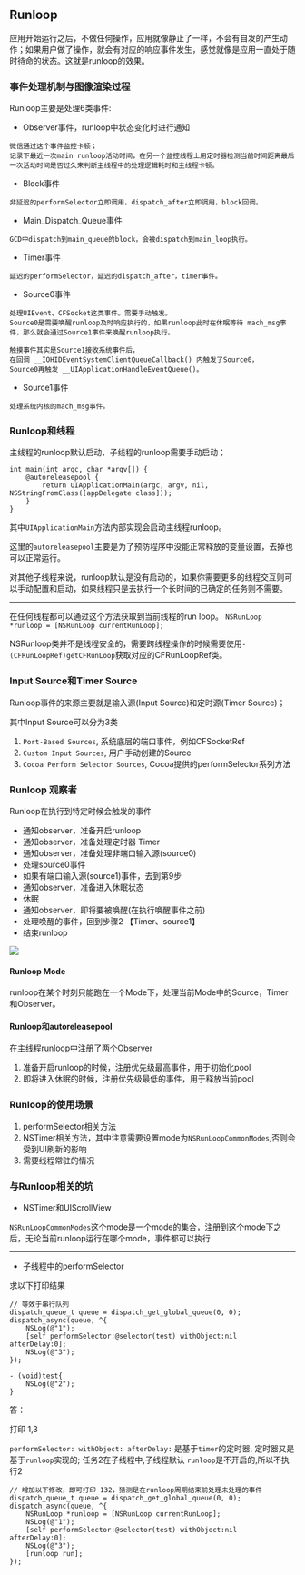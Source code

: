 ## Runloop

应用开始运行之后，不做任何操作，应用就像静止了一样，不会有自发的产生动作；如果用户做了操作，就会有对应的响应事件发生，感觉就像是应用一直处于随时待命的状态。这就是runloop的效果。

### 事件处理机制与图像渲染过程

Runloop主要是处理6类事件:

* Observer事件，runloop中状态变化时进行通知

```
微信通过这个事件监控卡顿；
记录下最近一次main runloop活动时间，在另一个监控线程上用定时器检测当前时间距离最后一次活动时间是否过久来判断主线程中的处理逻辑耗时和主线程卡顿。
```

* Block事件

```
非延迟的performSelector立即调用，dispatch_after立即调用，block回调。
```

* Main_Dispatch_Queue事件

```
GCD中dispatch到main_queue的block，会被dispatch到main_loop执行。
```

* Timer事件

```
延迟的performSelector，延迟的dispatch_after，timer事件。
```

* Source0事件

```
处理UIEvent、CFSocket这类事件。需要手动触发。
Source0是需要唤醒runloop及时响应执行的，如果runloop此时在休眠等待 mach_msg事件，那么就会通过Source1事件来唤醒runloop执行。
```
```
触摸事件其实是Source1接收系统事件后，
在回调 __IOHIDEventSystemClientQueueCallback() 内触发了Source0，
Source0再触发 __UIApplicationHandleEventQueue()。
```

* Source1事件

```
处理系统内核的mach_msg事件。
```

### Runloop和线程

主线程的runloop默认启动，子线程的runloop需要手动启动；

```
int main(int argc, char *argv[]) {
	@autoreleasepool {
		return UIApplicationMain(argc, argv, nil, NSStringFromClass([appDelegate class]));
	}
}
```

其中`UIApplicationMain`方法内部实现会启动主线程runloop。

这里的`autoreleasepool`主要是为了预防程序中没能正常释放的变量设置，去掉也可以正常运行。

对其他子线程来说，runloop默认是没有启动的，如果你需要更多的线程交互则可以手动配置和启动，如果线程只是去执行一个长时间的已确定的任务则不需要。

---

在任何线程都可以通过这个方法获取到当前线程的run loop。
`NSRunLoop *runloop = [NSRunLoop currentRunLoop];`

NSRunloop类并不是线程安全的，需要跨线程操作的时候需要使用`-(CFRunLoopRef)getCFRunLoop`获取对应的CFRunLoopRef类。

### Input Source和Timer Source

Runloop事件的来源主要就是输入源(Input Source)和定时源(Timer Source)；

其中Input Source可以分为3类

1. `Port-Based Sources`, 系统底层的端口事件，例如CFSocketRef
2. `Custom Input Sources`, 用户手动创建的Source
3. `Cocoa Perform Selector Sources`, Cocoa提供的performSelector系列方法

### Runloop 观察者

Runloop在执行到特定时候会触发的事件

- 通知observer，准备开启runloop
- 通知observer，准备处理定时器 Timer
- 通知observer，准备处理非端口输入源(source0)
- 处理source0事件
- 如果有端口输入源(source1)事件，去到第9步
- 通知observer，准备进入休眠状态
- 休眠
- 通知observer，即将要被唤醒(在执行唤醒事件之前)
- 处理唤醒的事件，回到步骤2 【Timer、source1】
- 结束runloop

![](https://tva1.sinaimg.cn/large/006y8mN6gy1g9aa06jvrtj30p00j8dkh.jpg)

#### Runloop Mode

runloop在某个时刻只能跑在一个Mode下，处理当前Mode中的Source，Timer和Observer。

#### Runloop和autoreleasepool

在主线程runloop中注册了两个Observer

1. 准备开启runloop的时候，注册优先级最高事件，用于初始化pool
2. 即将进入休眠的时候，注册优先级最低的事件，用于释放当前pool

### Runloop的使用场景

1. performSelector相关方法
2. NSTimer相关方法，其中注意需要设置mode为`NSRunLoopCommonModes`,否则会受到UI刷新的影响
3. 需要线程常驻的情况

### 与Runloop相关的坑

* NSTimer和UIScrollView

`NSRunLoopCommonModes`这个mode是一个mode的集合，注册到这个mode下之后，无论当前runloop运行在哪个mode，事件都可以执行

---

* 子线程中的performSelector

求以下打印结果

```
// 等效于串行队列
dispatch_queue_t queue = dispatch_get_global_queue(0, 0);
dispatch_async(queue, ^{
    NSLog(@"1");
    [self performSelector:@selector(test) withObject:nil afterDelay:0];
    NSLog(@"3");
});

- (void)test{
    NSLog(@"2");
}
```
答：

打印 1,3

`performSelector: withObject: afterDelay:` 是基于`timer`的定时器, 定时器又是基于`runloop`实现的; 任务2在子线程中,子线程默认 `runloop`是不开启的,所以不执行2

```
// 增加以下修改，即可打印 132，猜测是在runloop周期结束前处理未处理的事件
dispatch_queue_t queue = dispatch_get_global_queue(0, 0);
dispatch_async(queue, ^{
	NSRunLoop *runloop = [NSRunLoop currentRunLoop];
    NSLog(@"1");
    [self performSelector:@selector(test) withObject:nil afterDelay:0];
    NSLog(@"3");
    [runloop run];
});
```